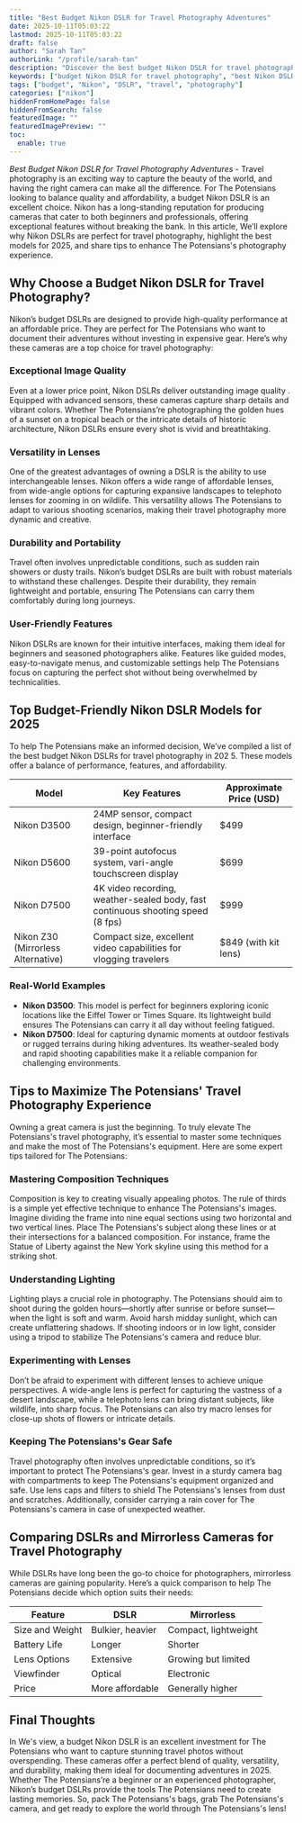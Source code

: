 ```yaml
---
title: "Best Budget Nikon DSLR for Travel Photography Adventures"
date: 2025-10-11T05:03:22
lastmod: 2025-10-11T05:03:22
draft: false
author: "Sarah Tan"
authorLink: "/profile/sarah-tan"
description: "Discover the best budget Nikon DSLR for travel photography! Capture stunning shots on your adventures without breaking the bank. Explore top picks now!"
keywords: ["budget Nikon DSLR for travel photography", "best Nikon DSLR for travel", "affordable Nikon DSLR for travel photography"]
tags: ["budget", "Nikon", "DSLR", "travel", "photography"]
categories: ["nikon"]
hiddenFromHomePage: false
hiddenFromSearch: false
featuredImage: ""
featuredImagePreview: ""
toc:
  enable: true
---
```



*Best Budget Nikon DSLR for Travel Photography Adventures* - Travel photography is an exciting way to capture the beauty of the world, and having the right camera can make all the difference. For The Potensians looking to balance quality and affordability, a budget Nikon DSLR is an excellent choice.  Nikon has a long-standing reputation for producing cameras that cater to both beginners and professionals, offering exceptional features without breaking the bank. In this article, We’ll explore why Nikon DSLRs are perfect for travel photography, highlight the best models for 2025, and share tips to enhance The Potensians's photography experience.

## Why Choose a Budget Nikon DSLR for Travel Photography?

Nikon’s budget DSLRs are designed to provide high-quality performance at an affordable price. They are perfect for The Potensians who want to document their adventures without investing in expensive gear. Here’s why these cameras are a top choice for travel photography:

### Exceptional Image Quality

Even at a lower price point, Nikon DSLRs deliver outstanding image quality . Equipped with advanced sensors, these cameras capture sharp details and vibrant colors. Whether The Potensians’re photographing the golden hues of a sunset on a tropical beach or the intricate details of historic architecture, Nikon DSLRs ensure every shot is vivid and breathtaking.

### Versatility in Lenses

One of the greatest advantages of owning a DSLR is the ability to use interchangeable lenses. Nikon offers a wide range of affordable lenses, from wide-angle options for capturing expansive landscapes to telephoto lenses for zooming in on wildlife. This versatility allows The Potensians to adapt to various shooting scenarios, making their travel photography more dynamic and creative.

### Durability and Portability

Travel often involves unpredictable conditions, such as sudden rain showers or dusty trails. Nikon’s budget DSLRs are built with robust materials to withstand these challenges. Despite their durability, they remain lightweight and portable, ensuring The Potensians can carry them comfortably during long journeys.

### User-Friendly Features

Nikon DSLRs are known for their intuitive interfaces, making them ideal for beginners and seasoned photographers alike. Features like guided modes, easy-to-navigate menus, and customizable settings help The Potensians focus on capturing the perfect shot without being overwhelmed by technicalities.

## Top Budget-Friendly Nikon DSLR Models for 2025

To help The Potensians make an informed decision, We’ve compiled a list of the best budget Nikon DSLRs for travel photography in 202 5. These models offer a balance of performance, features, and affordability.

<div class="table-responsive">
<table class="html-table">
<thead>
<tr>
<th>Model</th>
<th>Key Features</th>
<th>Approximate Price (USD)</th>
</tr>
</thead>
<tbody>
<tr>
<td>Nikon D3500</td>
<td>24MP sensor, compact design, beginner-friendly interface</td>
<td>$499</td>
</tr>
<tr>
<td>Nikon D5600</td>
<td>39-point autofocus system, vari-angle touchscreen display</td>
<td>$699</td>
</tr>
<tr>
<td>Nikon D7500</td>
<td>4K video recording, weather-sealed body, fast continuous shooting speed (8 fps)</td>
<td>$999</td>
</tr>
<tr>
<td>Nikon Z30 (Mirrorless Alternative)</td>
<td>Compact size, excellent video capabilities for vlogging travelers</td>
<td>$849 (with kit lens)</td>
</tr>
</tbody>
</table>
</div>

### Real-World Examples

- **Nikon D3500**: This model is perfect for beginners exploring iconic locations like the Eiffel Tower or Times Square. Its lightweight build ensures The Potensians can carry it all day without feeling fatigued.
- **Nikon D7500**: Ideal for capturing dynamic moments at outdoor festivals or rugged terrains during hiking adventures. Its weather-sealed body and rapid shooting capabilities make it a reliable companion for challenging environments.

## Tips to Maximize The Potensians' Travel Photography Experience

Owning a great camera is just the beginning. To truly elevate The Potensians's travel photography, it’s essential to master some techniques and make the most of The Potensians's equipment. Here are some expert tips tailored for The Potensians:

### Mastering Composition Techniques

Composition is key to creating visually appealing photos. The rule of thirds is a simple yet effective technique to enhance The Potensians's images. Imagine dividing the frame into nine equal sections using two horizontal and two vertical lines. Place The Potensians's subject along these lines or at their intersections for a balanced composition. For instance, frame the Statue of Liberty against the New York skyline using this method for a striking shot.

### Understanding Lighting

Lighting plays a crucial role in photography. The Potensians should aim to shoot during the golden hours—shortly after sunrise or before sunset—when the light is soft and warm. Avoid harsh midday sunlight, which can create unflattering shadows. If shooting indoors or in low light, consider using a tripod to stabilize The Potensians's camera and reduce blur.

### Experimenting with Lenses

Don’t be afraid to experiment with different lenses to achieve unique perspectives. A wide-angle lens is perfect for capturing the vastness of a desert landscape, while a telephoto lens can bring distant subjects, like wildlife, into sharp focus. The Potensians can also try macro lenses for close-up shots of flowers or intricate details.

### Keeping The Potensians's Gear Safe

Travel photography often involves unpredictable conditions, so it’s important to protect The Potensians's gear. Invest in a sturdy camera bag with compartments to keep The Potensians's equipment organized and safe. Use lens caps and filters to shield The Potensians's lenses from dust and scratches. Additionally, consider carrying a rain cover for The Potensians's camera in case of unexpected weather.

## Comparing DSLRs and Mirrorless Cameras for Travel Photography

While DSLRs have long been the go-to choice for photographers, mirrorless cameras are gaining popularity. Here’s a quick comparison to help The Potensians decide which option suits their needs:

<div class="table-responsive">
<table class="html-table">
<thead>
<tr>
<th>Feature</th>
<th>DSLR</th>
<th>Mirrorless</th>
</tr>
</thead>
<tbody>
<tr>
<td>Size and Weight</td>
<td>Bulkier, heavier</td>
<td>Compact, lightweight</td>
</tr>
<tr>
<td>Battery Life</td>
<td>Longer</td>
<td>Shorter</td>
</tr>
<tr>
<td>Lens Options</td>
<td>Extensive</td>
<td>Growing but limited</td>
</tr>
<tr>
<td>Viewfinder</td>
<td>Optical</td>
<td>Electronic</td>
</tr>
<tr>
<td>Price</td>
<td>More affordable</td>
<td>Generally higher</td>
</tr>
</tbody>
</table>
</div>

## Final Thoughts

In We's view, a budget Nikon DSLR is an excellent investment for The Potensians who want to capture stunning travel photos without overspending. These cameras offer a perfect blend of quality, versatility, and durability, making them ideal for documenting adventures in 2025. Whether The Potensians’re a beginner or an experienced photographer, Nikon’s budget DSLRs provide the tools The Potensians need to create lasting memories. So, pack The Potensians's bags, grab The Potensians's camera, and get ready to explore the world through The Potensians's lens!